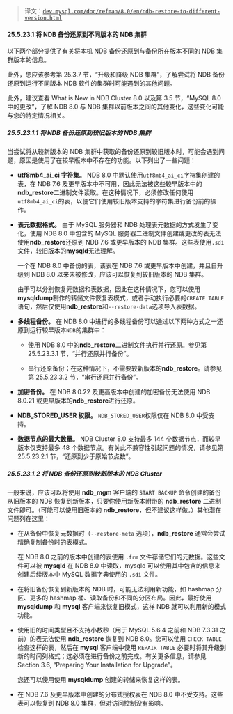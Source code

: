 > 译文：[`dev.mysql.com/doc/refman/8.0/en/ndb-restore-to-different-version.html`](https://dev.mysql.com/doc/refman/8.0/en/ndb-restore-to-different-version.html)

#### 25.5.23.1 将 NDB 备份还原到不同版本的 NDB 集群

以下两个部分提供了有关将本机 NDB 备份还原到与备份所在版本不同的 NDB 集群版本的信息。

此外，您应该参考第 25.3.7 节，“升级和降级 NDB 集群”，了解尝试将 NDB 备份还原到运行不同版本 NDB 软件的集群时可能遇到的其他问题。

此外，建议查看 What is New in NDB Cluster 8.0 以及第 3.5 节，“MySQL 8.0 中的更改”，了解 NDB 8.0 与 NDB 集群以前版本之间的其他变化，这些变化可能与您的特定情况相关。

##### 25.5.23.1.1 将 NDB 备份还原到较旧版本的 NDB 集群

当尝试将从较新版本的 NDB 集群中获取的备份还原到较旧版本时，可能会遇到问题，原因是使用了在较早版本中不存在的功能。以下列出了一些问题：

+   **utf8mb4_ai_ci 字符集。** NDB 8.0 中默认使用`utf8mb4_ai_ci`字符集创建的表，在 NDB 7.6 及更早版本中不可用，因此无法被这些较早版本中的**ndb_restore**二进制文件读取。在这种情况下，必须修改任何使用`utf8mb4_ai_ci`的表，以便它们使用较旧版本支持的字符集进行备份前的操作。

+   **表元数据格式。** 由于 MySQL 服务器和 NDB 处理表元数据的方式发生了变化，使用 NDB 8.0 中包含的 MySQL 服务器二进制文件创建或更改的表无法使用**ndb_restore**还原到 NDB 7.6 或更早版本的 NDB 集群。这些表使用`.sdi`文件，较旧版本的**mysqld**无法理解。

    一个在 NDB 8.0 中备份的表，该表在 NDB 7.6 或更早版本中创建，并且自升级到 NDB 8.0 以来未被修改，应该可以恢复到较旧版本的 NDB 集群。

    由于可以分别恢复元数据和表数据，因此在这种情况下，您可以使用**mysqldump**制作的转储文件恢复表模式，或者手动执行必要的`CREATE TABLE`语句，然后仅使用**ndb_restore**和`--restore-data`选项导入表数据。

+   **多线程备份。** 在 NDB 8.0 中进行的多线程备份可以通过以下两种方式之一还原到运行较早版本`NDB`的集群中：

    +   使用 NDB 8.0 中的**ndb_restore**二进制文件执行并行还原。参见第 25.5.23.3.1 节，“并行还原并行备份”。

    +   串行还原备份；在这种情况下，不需要较新版本的**ndb_restore**。请参见第 25.5.23.3.2 节，“串行还原并行备份”。

+   **加密备份。** 在 NDB 8.0.22 及更高版本中创建的加密备份无法使用 NDB 8.0.21 或更早版本的**ndb_restore**进行还原。

+   **NDB_STORED_USER 权限。** `NDB_STORED_USER`权限仅在 NDB 8.0 中受支持。

+   **数据节点的最大数量。** NDB Cluster 8.0 支持最多 144 个数据节点，而较早版本仅支持最多 48 个数据节点。有关此不兼容性引起问题的情况，请参见第 25.5.23.2.1 节，“还原到少于原始节点数”。

##### 25.5.23.1.2 将 NDB 备份还原到较新版本的 NDB Cluster

一般来说，应该可以将使用 **ndb_mgm** 客户端的 `START BACKUP` 命令创建的备份从旧版本的 NDB 恢复到新版本，只要你使用新版本附带的 **ndb_restore** 二进制文件即可。（可能可以使用旧版本的 **ndb_restore**，但不建议这样做。）其他潜在问题列在这里：

+   在从备份中恢复元数据时（`--restore-meta` 选项），**ndb_restore** 通常会尝试精确复制备份时的表模式。

    在 NDB 8.0 之前的版本中创建的表使用 `.frm` 文件存储它们的元数据。这些文件可以被 **mysqld** 在 NDB 8.0 中读取，mysqld 可以使用其中包含的信息来创建后续版本中 MySQL 数据字典使用的 `.sdi` 文件。

+   在将旧备份恢复到新版本的 NDB 时，可能无法利用新功能，如 hashmap 分区、更多的 hashmap 桶、读取备份和不同的分区布局。因此，最好使用 **mysqldump** 和 **mysql** 客户端来恢复旧模式，这样 NDB 就可以利用新的模式功能。

+   使用旧的时间类型且不支持小数秒（用于 MySQL 5.6.4 之前和 NDB 7.3.31 之前）的表无法使用 **ndb_restore** 恢复到 NDB 8.0。您可以使用 `CHECK TABLE` 检查这样的表，然后在 **mysql** 客户端中使用 `REPAIR TABLE` 必要时将其升级到新的时间列格式；这必须在进行备份之前完成。有关更多信息，请参见 Section 3.6, “Preparing Your Installation for Upgrade”。

    您还可以使用使用 **mysqldump** 创建的转储来恢复这样的表。

+   在 NDB 7.6 及更早版本中创建的分布式授权表在 NDB 8.0 中不受支持。这些表可以恢复到 NDB 8.0 集群，但对访问控制没有影响。
